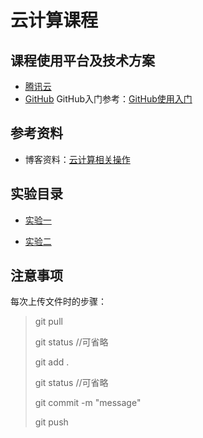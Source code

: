 # 云计算课程

## 课程使用平台及技术方案

* [腾讯云](https://cloud.tencent.com/)
* [GitHub](https://github.com/)  GitHub入门参考：[GitHub使用入门](https://blog.csdn.net/llfjfz/article/details/99747385)

## 参考资料

* 博客资料：[云计算相关操作](https://blog.csdn.net/llfjfz)

## 实验目录

* [实验一](https://github.com/eric-ruhu/CloudComputing/tree/master/Basis)

* [实验二](https://github.com/eric-ruhu/CloudComputing/tree/master/Website)

## 注意事项

每次上传文件时的步骤：

> git pull
>
> git status    //可省略
>
> git add .
>
> git status    //可省略
>
> git commit -m "message"
>
> git push